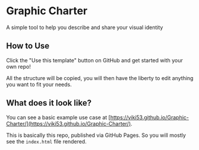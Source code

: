 # Graphic Charter

A simple tool to help you describe and share your visual identity

## How to Use

Click the "Use this template" button on GitHub and get started with your own repo!

All the structure will be copied, you will then have the liberty to edit anything you want to fit your needs.

## What does it look like?

You can see a basic example use case at [https://viki53.github.io/Graphic-Charter/](https://viki53.github.io/Graphic-Charter/).

This is basically this repo, published via GitHub Pages. So you will mostly see the `index.html` file rendered.
